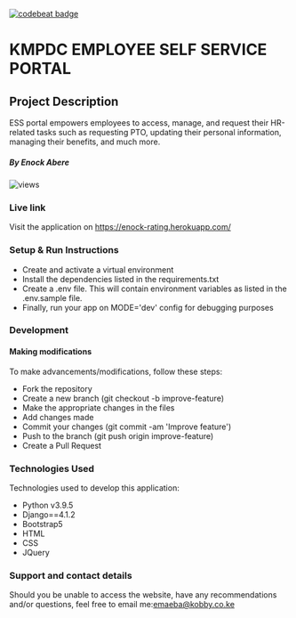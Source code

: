 [![codebeat badge](https://codebeat.co/badges/7bbb17b5-2cde-4108-aac0-eefcd439cf9f)](https://codebeat.co/projects/github-com-enockabere-insta-master)
# KMPDC EMPLOYEE SELF SERVICE PORTAL
## Project Description
ESS portal empowers employees to access, manage, and request their HR-related tasks such as requesting PTO, updating their personal information, managing their benefits, and much more.

##### By Enock Abere 

![views](static/images/2.png)

### Live link
Visit the application on https://enock-rating.herokuapp.com/
### Setup & Run Instructions
- Create and activate a virtual environment
- Install the dependencies listed in the requirements.txt
- Create a .env file. This will contain environment variables as listed in the .env.sample file.
- Finally, run your app on MODE='dev' config for debugging purposes
### Development
#### Making modifications
To make advancements/modifications, follow these steps:
- Fork the repository
- Create a new branch (git checkout -b improve-feature)
- Make the appropriate changes in the files
- Add changes made
- Commit your changes (git commit -am 'Improve feature')
- Push to the branch (git push origin improve-feature)
- Create a Pull Request
### Technologies Used
Technologies used to develop this application:
- Python v3.9.5
- Django==4.1.2
- Bootstrap5
- HTML
- CSS
- JQuery
### Support and contact details
Should you be unable to access the website, have any recommendations and/or questions, feel free to email me:[emaeba@kobby.co.ke](mailto:emaeba@kobby.co.ke)


